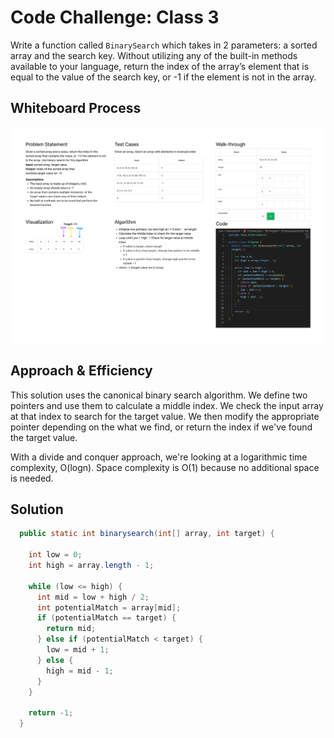 # Code Challenge: Class 3

Write a function called `BinarySearch` which takes in 2 parameters: a sorted array and the search key. Without utilizing any of the built-in methods available to your language, return the index of the array’s element that is equal to the value of the search key, or -1 if the element is not in the array.

## Whiteboard Process

![Whiteboard Image](cc3.png)

## Approach & Efficiency

This solution uses the canonical binary search algorithm. We define two pointers and use them to calculate a middle index. We check the input array at that index to search for the target value. We then modify the appropriate pointer depending on the what we find, or return the index if we've found the target value.

With a divide and conquer approach, we're looking at a logarithmic time complexity, O(logn). Space complexity is O(1) because no additional space is needed.

## Solution

```Java
  public static int binarysearch(int[] array, int target) {

    int low = 0;
    int high = array.length - 1;

    while (low <= high) {
      int mid = low + high / 2;
      int potentialMatch = array[mid];
      if (potentialMatch == target) {
        return mid;
      } else if (potentialMatch < target) {
        low = mid + 1;
      } else {
        high = mid - 1;
      }
    }

    return -1;
  }
```
